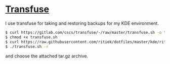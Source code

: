 # [Transfuse](https://gitlab.com/cscs/transfuse)

I use transfuse for taking and restoring backups for my KDE environment.

```bash
$ curl https://gitlab.com/cscs/transfuse/-/raw/master/transfuse.sh -o transfuse.sh
$ chmod +x transfuse.sh
$ curl https://raw.githubusercontent.com/ritiek/dotfiles/master/kde/ritiek_transfusion_20211230_0237.tar.gz -o ritiek_transfusion_20211230_0237.tar.gz
$ ./transfuse.sh -r
```

and choose the attached tar.gz archive.

